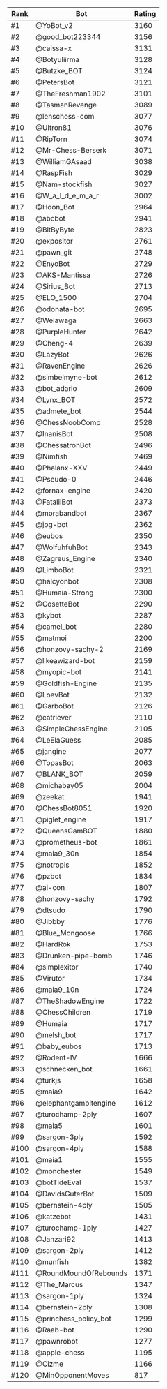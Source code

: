 Rank|Bot|Rating
---|---|---
#1|@YoBot_v2|3160
#2|@good_bot223344|3156
#3|@caissa-x|3131
#4|@Botyuliirma|3128
#5|@Butzke_BOT|3124
#6|@PetersBot|3121
#7|@TheFreshman1902|3101
#8|@TasmanRevenge|3089
#9|@lenschess-com|3077
#10|@Ultron81|3076
#11|@RipTorn|3074
#12|@Mr-Chess-Berserk|3071
#13|@WilliamGAsaad|3038
#14|@RaspFish|3029
#15|@Nam-stockfish|3027
#16|@W_a_l_d_e_m_a_r|3002
#17|@Hoon_Bot|2964
#18|@abcbot|2941
#19|@BitByByte|2823
#20|@expositor|2761
#21|@pawn_git|2748
#22|@EnyoBot|2729
#23|@AKS-Mantissa|2726
#24|@Sirius_Bot|2713
#25|@ELO_1500|2704
#26|@odonata-bot|2695
#27|@Weiawaga|2663
#28|@PurpleHunter|2642
#29|@Cheng-4|2639
#30|@LazyBot|2626
#31|@RavenEngine|2626
#32|@simbelmyne-bot|2612
#33|@bot_adario|2609
#34|@Lynx_BOT|2572
#35|@admete_bot|2544
#36|@ChessNoobComp|2528
#37|@InanisBot|2508
#38|@ChessatronBot|2496
#39|@Nimfish|2469
#40|@Phalanx-XXV|2449
#41|@Pseudo-0|2446
#42|@fornax-engine|2420
#43|@FataliiBot|2373
#44|@morabandbot|2367
#45|@jpg-bot|2362
#46|@eubos|2350
#47|@WolfuhfuhBot|2343
#48|@Zagreus_Engine|2340
#49|@LimboBot|2321
#50|@halcyonbot|2308
#51|@Humaia-Strong|2300
#52|@CosetteBot|2290
#53|@kybot|2287
#54|@camel_bot|2280
#55|@matmoi|2200
#56|@honzovy-sachy-2|2169
#57|@likeawizard-bot|2159
#58|@myopic-bot|2141
#59|@Goldfish-Engine|2135
#60|@LoevBot|2132
#61|@GarboBot|2126
#62|@catriever|2110
#63|@SimpleChessEngine|2105
#64|@LeElaGuess|2085
#65|@jangine|2077
#66|@TopasBot|2063
#67|@BLANK_BOT|2059
#68|@michabay05|2004
#69|@zeekat|1941
#70|@ChessBot8051|1920
#71|@piglet_engine|1917
#72|@QueensGamBOT|1880
#73|@prometheus-bot|1861
#74|@maia9_30n|1854
#75|@notropis|1852
#76|@pzbot|1834
#77|@ai-con|1807
#78|@honzovy-sachy|1792
#79|@dtsudo|1790
#80|@Jibbby|1776
#81|@Blue_Mongoose|1766
#82|@HardRok|1753
#83|@Drunken-pipe-bomb|1746
#84|@simplexitor|1740
#85|@Virutor|1734
#86|@maia9_10n|1724
#87|@TheShadowEngine|1722
#88|@ChessChildren|1719
#89|@Humaia|1717
#90|@melsh_bot|1717
#91|@baby_eubos|1713
#92|@Rodent-IV|1666
#93|@schnecken_bot|1661
#94|@turkjs|1658
#95|@maia9|1642
#96|@elephantgambitengine|1612
#97|@turochamp-2ply|1607
#98|@maia5|1601
#99|@sargon-3ply|1592
#100|@sargon-4ply|1588
#101|@maia1|1555
#102|@monchester|1549
#103|@botTideEval|1537
#104|@DavidsGuterBot|1509
#105|@bernstein-4ply|1505
#106|@katzebot|1431
#107|@turochamp-1ply|1427
#108|@Janzari92|1413
#109|@sargon-2ply|1412
#110|@munfish|1382
#111|@RoundMoundOfRebounds|1371
#112|@The_Marcus|1347
#113|@sargon-1ply|1324
#114|@bernstein-2ply|1308
#115|@princhess_policy_bot|1299
#116|@Raab-bot|1290
#117|@pawnrobot|1277
#118|@apple-chess|1195
#119|@Cizme|1166
#120|@MinOpponentMoves|817
